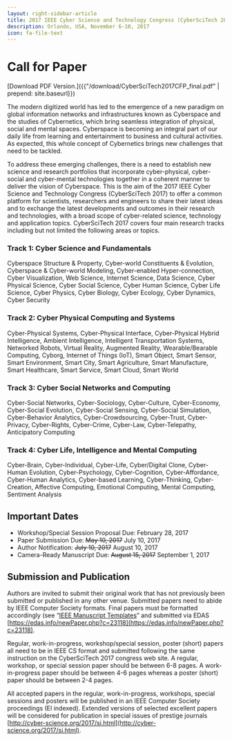 ```yaml
---
layout: right-sidebar-article
title: 2017 IEEE Cyber Science and Technology Congress (CyberSciTech 2017)
description: Orlando, USA, November 6-10, 2017
icon: fa-file-text
---
```


# Call for Paper

[Download PDF Version.]({{"/download/CyberSciTech2017CFP_final.pdf" | prepend: site.baseurl}})

The modern digitized world has led to the emergence of a new paradigm on global information networks and infrastructures known as Cyberspace and the studies of Cybernetics, which bring seamless integration of physical, social and mental spaces. Cyberspace is becoming an integral part of our daily life from learning and entertainment to business and cultural activities. As expected, this whole concept of Cybernetics brings new challenges that need to be tackled.

To address these emerging challenges, there is a need to establish new science and research portfolios that incorporate cyber-physical, cyber-social and cyber-mental technologies together in a coherent manner to deliver the vision of Cyberspace. This is the aim of the 2017 IEEE Cyber Science and Technology Congress (CyberSciTech 2017) to offer a common platform for scientists, researchers and engineers to share their latest ideas and to exchange the latest developments and outcomes in their research and technologies, with a broad scope of cyber-related science, technology and application topics. CyberSciTech 2017 covers four main research tracks including but not limited the following areas or topics. 

### Track 1: Cyber Science and Fundamentals

Cyberspace Structure & Property, Cyber-world Constituents & Evolution, Cyberspace & Cyber-world Modeling, Cyber-enabled Hyper-connection, Cyber Visualization, Web Science, Internet Science, Data Science, Cyber Physical Science, Cyber Social Science, Cyber Human Science, Cyber Life Science, Cyber Physics, Cyber Biology, Cyber Ecology, Cyber Dynamics, Cyber Security

### Track 2: Cyber Physical Computing and Systems

Cyber-Physical Systems, Cyber-Physical Interface, Cyber-Physical Hybrid Intelligence, Ambient Intelligence, Intelligent Transportation Systems, Networked Robots, Virtual Reality, Augmented Reality, Wearable/Bearable Computing, Cyborg, Internet of Things (IoT), Smart Object, Smart Sensor, Smart Environment, Smart City, Smart Agriculture, Smart Manufacture, Smart Healthcare, Smart Service, Smart Cloud, Smart World

### Track 3: Cyber Social Networks and Computing

Cyber-Social Networks, Cyber-Sociology, Cyber-Culture, Cyber-Economy, Cyber-Social Evolution, Cyber-Social Sensing, Cyber-Social Simulation, Cyber-Behavior Analytics, Cyber-Crowdsourcing, Cyber-Trust, Cyber-Privacy, Cyber-Rights, Cyber-Crime, Cyber-Law, Cyber-Telepathy, Anticipatory Computing

### Track 4: Cyber Life, Intelligence and Mental Computing 

Cyber-Brain, Cyber-Individual, Cyber-Life, Cyber/Digital Clone, Cyber-Human Evolution, Cyber-Psychology, Cyber-Cognition, Cyber-Affordance, Cyber-Human Analytics, Cyber-based Learning, Cyber-Thinking, Cyber-Creation, Affective Computing, Emotional Computing, Mental Computing, Sentiment Analysis

## Important Dates

- Workshop/Special Session Proposal Due: February 28, 2017
- Paper Submission Due: ~~May 10, 2017~~ July 10, 2017
- Author Notification: ~~July 10, 2017~~ August 10, 2017
- Camera-Ready Manuscript Due: ~~August 15, 2017~~ September 1, 2017

## Submission and Publication

Authors are invited to submit their original work that has not previously been submitted or published in any other venue. Submitted papers need to abide by IEEE Computer Society formats. Final papers must be formatted accordingly (see “[IEEE Manuscript Templates](http://cyber-science.org/2017/si.html)” and submitted via EDAS [https://edas.info/newPaper.php?c=23118](https://edas.info/newPaper.php?c=23118). 

Regular, work-in-progress, workshop/special session, poster (short) papers all need to be in IEEE CS format and submitted following the same instruction on the CyberSciTech 2017 congress web site. A regular, workshop, or special session paper should be between 6-8 pages. A work-in-progress paper should be between 4-6 pages whereas a poster (short) paper should be between 2-4 pages. 

All accepted papers in the regular, work-in-progress, workshops, special sessions and posters will be published in an IEEE Computer Society proceedings (EI indexed). Extended versions of selected excellent papers will be considered for publication in special issues of prestige journals [http://cyber-science.org/2017/si.html](http://cyber-science.org/2017/si.html).

